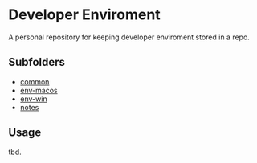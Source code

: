 # Developer Enviroment

A personal repository for keeping developer enviroment stored in a repo.

## Subfolders

- [common](./common/)
- [env-macos](./env-macos/)
- [env-win](./env-win/)
- [notes](./notes/)

## Usage

tbd.
